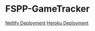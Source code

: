 # FSPP-GameTracker

[Netlify Deployment](https://graceful-jalebi-3e88f5.netlify.app/)
[Heroku Deployment](https://fspp-game-tracker.herokuapp.com/)